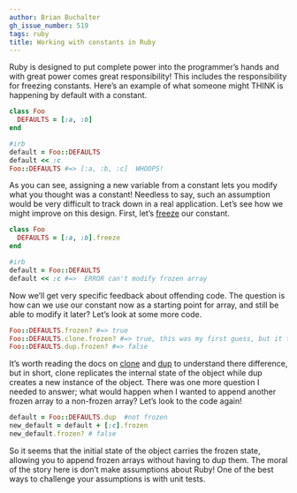 ```yaml
---
author: Brian Buchalter
gh_issue_number: 519
tags: ruby
title: Working with constants in Ruby
---
```




Ruby is designed to put complete power into the programmer’s hands and with great power comes great responsibility! This includes the responsibility for freezing constants. Here’s an example of what someone might THINK is happening by default with a constant.

```ruby
class Foo
  DEFAULTS = [:a, :b]
end

#irb
default = Foo::DEFAULTS
default << :c
Foo::DEFAULTS #=> [:a, :b, :c]  WHOOPS!
```

As you can see, assigning a new variable from a constant lets you modify what you thought was a constant! Needless to say, such an assumption would be very difficult to track down in a real application. Let’s see how we might improve on this design. First, let’s [freeze](https://ruby-doc.org/core-1.9.3/Object.html#method-i-freeze) our constant.

```ruby
class Foo
  DEFAULTS = [:a, :b].freeze
end

#irb
default = Foo::DEFAULTS
default << :c #=>  ERROR can't modify frozen array
```

Now we’ll get very specific feedback about offending code. The question is how can we use our constant now as a starting point for array, and still be able to modify it later? Let’s look at some more code.

```ruby
Foo::DEFAULTS.frozen? #=> true
Foo::DEFAULTS.clone.frozen? #=> true, this was my first guess, but it turns out we need...
Foo::DEFAULTS.dup.frozen? #=> false
```

It’s worth reading the docs on [clone](https://ruby-doc.org/core-1.9.3/Object.html#method-i-clone) and [dup](https://ruby-doc.org/core-1.9.3/Object.html#method-i-dup) to understand there difference, but in short, clone replicates the internal state of the object while dup creates a new instance of the object. There was one more question I needed to answer; what would happen when I wanted to append another frozen array to a non-frozen array? Let’s look to the code again!

```ruby
default = Foo::DEFAULTS.dup  #not frozen
new_default = default + [:c].frozen
new_default.frozen? # false
```

So it seems that the initial state of the object carries the frozen state, allowing you to append frozen arrays without having to dup them. The moral of the story here is don’t make assumptions about Ruby! One of the best ways to challenge your assumptions is with unit tests.


